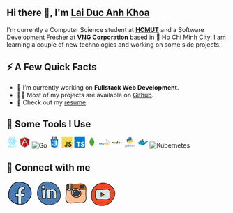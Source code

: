 <h2>Hi there 👋, I'm <a href="https://www.facebook.com/khoa.lai208/">Lai Duc Anh Khoa</a></h2>
<p>I'm currently a Computer Science student at <strong><a href="https://www.hcmut.edu.vn/vi">HCMUT</a></strong> and a Software Development Fresher at <strong><a href="https://vng.com.vn/">VNG Corporation</a></strong> based in 🌁 Ho Chi Minh City. I am learning a couple of new technologies and working on some side projects.</p>
<!-- <img align="right" src="https://media1.giphy.com/media/13HgwGsXF0aiGY/giphy.gif" /> -->

## ⚡️ A Few Quick Facts
<ul>
<li>🔭 I’m currently working on <strong>Fullstack Web Development</strong>.</li>
<li>👨‍💻 Most of my projects are available on <a href="https://github.com/khoalda">Github</a>.</li>
<li>📙 Check out my <a href="">resume</a>.</li>
</ul>

## 🚀 Some Tools I Use
<p align="left">
<img src="https://raw.githubusercontent.com/devicons/devicon/master/icons/react/react-original-wordmark.svg" alt="react" width="25" height="25" />
<img src="https://raw.githubusercontent.com/devicons/devicon/master/icons/angularjs/angularjs-original.svg" alt="angular-js" width="25" height="25" />
<img src="https://cdn.jsdelivr.net/gh/devicons/devicon/icons/go/go-original.svg" alt="Go" width="25" height="25" />
<img src="https://raw.githubusercontent.com/devicons/devicon/master/icons/css3/css3-original-wordmark.svg" alt="css3" width="25" height="25" />
<img src="https://raw.githubusercontent.com/devicons/devicon/master/icons/javascript/javascript-original.svg" alt="javascript" width="25" height="25" />
<img src="https://raw.githubusercontent.com/devicons/devicon/master/icons/typescript/typescript-original.svg" alt="typescript" width="25" height="25" />
<img src="https://raw.githubusercontent.com/devicons/devicon/master/icons/mongodb/mongodb-original.svg" alt="mongodb" width="25" height="25" />
<img src="https://raw.githubusercontent.com/devicons/devicon/master/icons/mysql/mysql-original-wordmark.svg" alt="mysql" width="25" height="25" />
<img src="https://raw.githubusercontent.com/devicons/devicon/master/icons/nodejs/nodejs-original-wordmark.svg" alt="nodejs" width="25" height="25" />
<img src="https://raw.githubusercontent.com/devicons/devicon/master/icons/python/python-original-wordmark.svg" alt="python" width="25" height="25" />
<img src="https://raw.githubusercontent.com/devicons/devicon/master/icons/docker/docker-original.svg" alt="Docker" width="25" height="25" />
<img src="https://www.vectorlogo.zone/logos/kubernetes/kubernetes-icon.svg" alt="Kubernetes" width="25" height="25" />
</p>

## 🔌 Connect with me
[![website](./img/facebook.svg)](https://www.facebook.com/khoa.lai208)
[![website](./img/linkedin.svg)](https://www.linkedin.com/in/khoalai208)
[![website](./img/instagram.svg)](https://www.instagram.com/dreamm.08)
[![website](./img/youtube.svg)](https://www.youtube.com/channel/UC50L7fGhYYbRh0C1qRl1eng)
